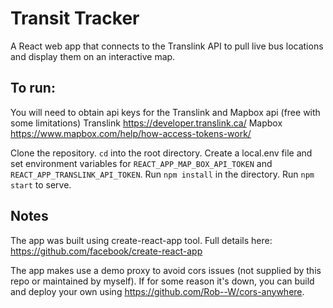 # Transit Tracker
A React web app that connects to the Translink API to pull live
bus locations and display them on an interactive map.

## To run:
You will need to obtain api keys for the Translink and Mapbox api (free with some limitations)
Translink https://developer.translink.ca/
Mapbox https://www.mapbox.com/help/how-access-tokens-work/

Clone the repository.
`cd` into the root directory.
Create a local.env file and set environment variables for `REACT_APP_MAP_BOX_API_TOKEN` and `REACT_APP_TRANSLINK_API_TOKEN`.
Run `npm install` in the directory.
Run `npm start` to serve.

## Notes
The app was built using create-react-app tool.
Full details here: https://github.com/facebook/create-react-app

The app makes use a demo proxy to avoid cors issues (not supplied by this repo or maintained by myself).
If for some reason it's down, you can build and deploy your own using https://github.com/Rob--W/cors-anywhere.
